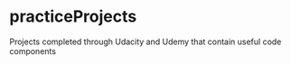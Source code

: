 # practiceProjects
Projects completed through Udacity and Udemy that contain useful code components
